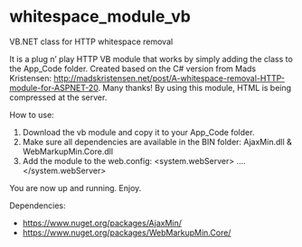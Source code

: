 # whitespace_module_vb
VB.NET class for HTTP whitespace removal 

It is a plug n’ play HTTP VB module that works by simply adding the class to the App_Code folder. Created based on the C# version from Mads Kristensen: http://madskristensen.net/post/A-whitespace-removal-HTTP-module-for-ASPNET-20. Many thanks! By using this module, HTML is being compressed at the server.

How to use:

1. Download the vb module and copy it to your App_Code folder.
2. Make sure all dependencies are available in the BIN folder: AjaxMin.dll & WebMarkupMin.Core.dll
3. Add the module to the web.config:
<system.webServer>
....
      <modules runAllManagedModulesForAllRequests="false">
          <!-- Remove this to disable HTML minification-->
          <add name="WhitespaceModule" type="WhitespaceModule" preCondition="managedHandler" />
      </modules>
</system.webServer>

You are now up and running. Enjoy.

Dependencies:
- https://www.nuget.org/packages/AjaxMin/
- https://www.nuget.org/packages/WebMarkupMin.Core/
